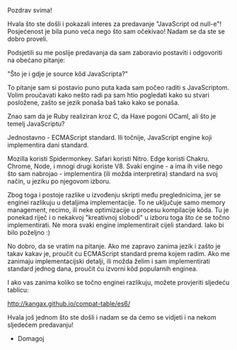 Pozdrav svima!

Hvala što ste došli i pokazali interes za predavanje "JavaScript od null-e"! Posjećenost je bila puno veća nego što sam očekivao! Nadam se da ste se dobro proveli.

Podsjetili su me poslije predavanja da sam zaboravio postaviti i odgovoriti na obećano pitanje:

"Što je i gdje je source kôd JavaScripta?"

To pitanje sam si postavio puno puta kada sam počeo raditi s JavaScriptom. Volim proučavati kako nešto radi pa sam htio pogledati kako su stvari posložene, zašto se jezik ponaša baš tako kako se ponaša.

Znao sam da je Ruby realiziran kroz C, da Haxe pogoni OCaml, ali što je temelj JavaScriptu?

Jednostavno - ECMAScript standard. Ili točnije, JavaScript engine koji implementira dani standard.

Mozilla koristi Spidermonkey. Safari koristi Nitro. Edge koristi Chakru. Chrome, Node, i mnogi drugi koriste V8. Svaki engine - a ima ih više nego što sam nabrojao - implementira (ili možda interpretira) standard na svoj način, u jeziku po njegovom izboru.

Zbog toga i postoje razlike u izvođenju skripti među preglednicima, jer se enginei razlikuju u detaljima implementacije. To ne uključuje samo memory management, recimo, ili neke optimizacije u procesu kompilacije kôda. Tu je ponekad riječ i o nekakvoj "kreativnoj slobodi" u izboru toga što će se točno implementirati. Ne mora svaki engine implementirait cijeli standard. Iako bi bilo poželjno :)

No dobro, da se vratim na pitanje. Ako me zapravo zanima jezik i zašto je takav kakav je, proučit ću ECMAScript standard prema kojem radim. Ako me zanimaju implementacijski detalji, ili možda želim i sam implementirati standard jednog dana, proučit ću izvorni kôd popularnih enginea.

I ako vas zanima koliko se točno enginei razlikuju, možete provjeriti sljedeću tablicu:

http://kangax.github.io/compat-table/es6/

Hvala još jednom što ste došli i nadam se da ćemo se vidjeti i na nekom sljedećem predavanju!

- Domagoj
